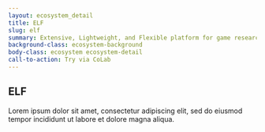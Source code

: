 ```yaml
---
layout: ecosystem_detail
title: ELF
slug: elf
summary: Extensive, Lightweight, and Flexible platform for game research
background-class: ecosystem-background
body-class: ecosystem ecosystem-detail
call-to-action: Try via CoLab
---
```


## ELF

Lorem ipsum dolor sit amet, consectetur adipiscing elit, sed do eiusmod tempor incididunt ut labore et dolore magna aliqua.

